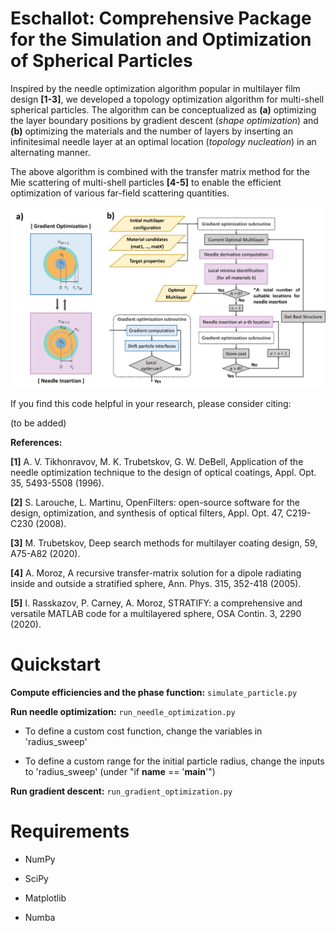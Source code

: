 # Eschallot: Comprehensive Package for the Simulation and Optimization of Spherical Particles

Inspired by the needle optimization algorithm popular in multilayer film design **[1-3]**, we developed a topology optimization algorithm for multi-shell spherical particles. The algorithm can be conceptualized as **(a)** optimizing the layer boundary positions by gradient descent (*shape optimization*) and **(b)** optimizing the materials and the number of layers by inserting an infinitesimal needle layer at an optimal location (*topology nucleation*) in an alternating manner.

The above algorithm is combined with the transfer matrix method for the Mie scattering of multi-shell particles **[4-5]** to enable the efficient optimization of various far-field scattering quantities.

![](flowchart.png)

If you find this code helpful in your research, please consider citing:

(to be added)

**References:**

**[1]** A. V. Tikhonravov, M. K. Trubetskov, G. W. DeBell, Application of the needle optimization technique to the design of optical coatings, Appl. Opt. 35, 5493-5508 (1996).

**[2]** S. Larouche, L. Martinu, OpenFilters: open-source software for the design, optimization, and synthesis of optical filters, Appl. Opt. 47, C219-C230 (2008).

**[3]** M. Trubetskov, Deep search methods for multilayer coating design, 59, A75-A82 (2020).

**[4]** A. Moroz, A recursive transfer-matrix solution for a dipole radiating inside and outside a stratified sphere, Ann. Phys. 315, 352-418 (2005).

**[5]** I. Rasskazov, P. Carney, A. Moroz, STRATIFY: a comprehensive and versatile MATLAB code for a multilayered sphere, OSA Contin. 3, 2290 (2020).

# Quickstart

**Compute efficiencies and the phase function:** `simulate_particle.py`

**Run needle optimization:** `run_needle_optimization.py`

- To define a custom cost function, change the variables in 'radius_sweep'

- To define a custom range for the initial particle radius, change the inputs to 'radius_sweep' (under "if __name__ == '__main__'")

**Run gradient descent:** `run_gradient_optimization.py`

# Requirements

- NumPy

- SciPy

- Matplotlib

- Numba
